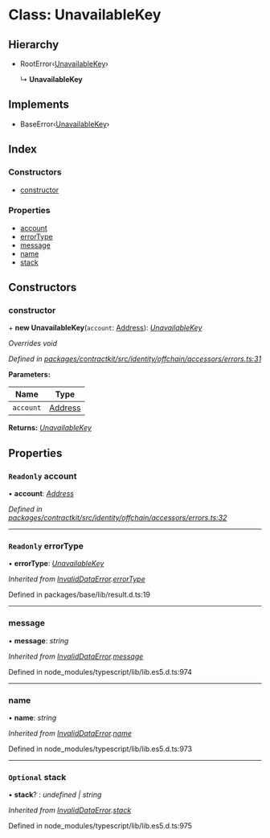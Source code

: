 # Class: UnavailableKey

## Hierarchy

* RootError‹[UnavailableKey](../enums/_identity_offchain_accessors_errors_.schemaerrortypes.md#unavailablekey)›

  ↳ **UnavailableKey**

## Implements

* BaseError‹[UnavailableKey](../enums/_identity_offchain_accessors_errors_.schemaerrortypes.md#unavailablekey)›

## Index

### Constructors

* [constructor](_identity_offchain_accessors_errors_.unavailablekey.md#constructor)

### Properties

* [account](_identity_offchain_accessors_errors_.unavailablekey.md#readonly-account)
* [errorType](_identity_offchain_accessors_errors_.unavailablekey.md#readonly-errortype)
* [message](_identity_offchain_accessors_errors_.unavailablekey.md#message)
* [name](_identity_offchain_accessors_errors_.unavailablekey.md#name)
* [stack](_identity_offchain_accessors_errors_.unavailablekey.md#optional-stack)

## Constructors

###  constructor

\+ **new UnavailableKey**(`account`: [Address](../modules/_base_.md#address)): *[UnavailableKey](_identity_offchain_accessors_errors_.unavailablekey.md)*

*Overrides void*

*Defined in [packages/contractkit/src/identity/offchain/accessors/errors.ts:31](https://github.com/celo-org/celo-monorepo/blob/master/packages/contractkit/src/identity/offchain/accessors/errors.ts#L31)*

**Parameters:**

Name | Type |
------ | ------ |
`account` | [Address](../modules/_base_.md#address) |

**Returns:** *[UnavailableKey](_identity_offchain_accessors_errors_.unavailablekey.md)*

## Properties

### `Readonly` account

• **account**: *[Address](../modules/_base_.md#address)*

*Defined in [packages/contractkit/src/identity/offchain/accessors/errors.ts:32](https://github.com/celo-org/celo-monorepo/blob/master/packages/contractkit/src/identity/offchain/accessors/errors.ts#L32)*

___

### `Readonly` errorType

• **errorType**: *[UnavailableKey](../enums/_identity_offchain_accessors_errors_.schemaerrortypes.md#unavailablekey)*

*Inherited from [InvalidDataError](_identity_offchain_accessors_errors_.invaliddataerror.md).[errorType](_identity_offchain_accessors_errors_.invaliddataerror.md#readonly-errortype)*

Defined in packages/base/lib/result.d.ts:19

___

###  message

• **message**: *string*

*Inherited from [InvalidDataError](_identity_offchain_accessors_errors_.invaliddataerror.md).[message](_identity_offchain_accessors_errors_.invaliddataerror.md#message)*

Defined in node_modules/typescript/lib/lib.es5.d.ts:974

___

###  name

• **name**: *string*

*Inherited from [InvalidDataError](_identity_offchain_accessors_errors_.invaliddataerror.md).[name](_identity_offchain_accessors_errors_.invaliddataerror.md#name)*

Defined in node_modules/typescript/lib/lib.es5.d.ts:973

___

### `Optional` stack

• **stack**? : *undefined | string*

*Inherited from [InvalidDataError](_identity_offchain_accessors_errors_.invaliddataerror.md).[stack](_identity_offchain_accessors_errors_.invaliddataerror.md#optional-stack)*

Defined in node_modules/typescript/lib/lib.es5.d.ts:975
